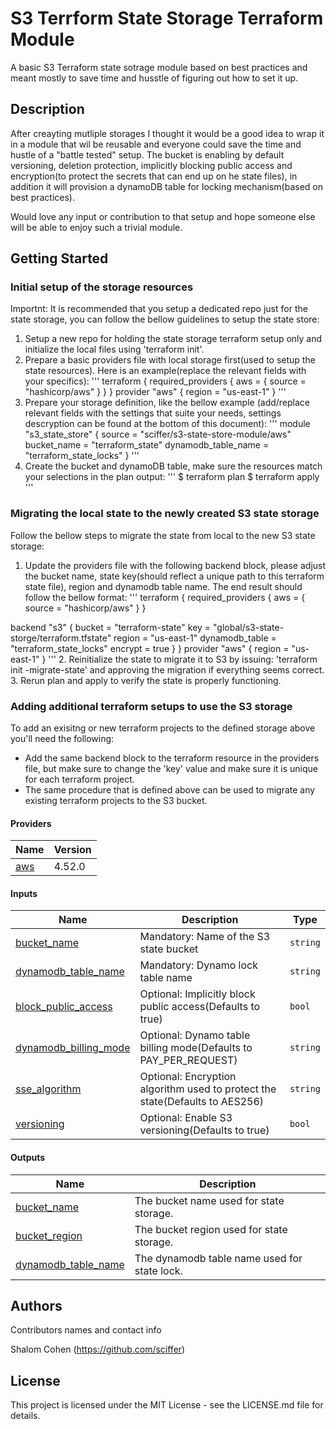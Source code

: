 # S3 Terrform State Storage Terraform Module

A basic S3 Terraform state sotrage module based on best practices and meant mostly to save time and husstle of figuring out how to set it up.

## Description

After creayting mutliple storages I thought it would be a good idea to wrap it in a module that wil be reusable and everyone could save the time and hustle of a "battle tested" setup.
The bucket is enabling by default versioning, deletion protection, implicitly blocking public access and encryption(to protect the secrets that can end up on he state files), in addition it will provision a dynamoDB table for locking mechanism(based on best practices).

Would love any input or contribution to that setup and hope someone else will be able to enjoy such a trivial module.

## Getting Started

### Initial setup of the storage resources

Importnt: It is recommended that you setup a dedicated repo just for the state storage, you can follow the bellow guidelines to setup the state store:
1. Setup a new repo for holding the state storage terraform setup only and initialize the local files using 'terraform init'.
2. Prepare a basic providers file with local storage first(used to setup the state resources). Here is an example(replace the relevant fields with your specifics):
'''
terraform {
  required_providers {
    aws = {
      source = "hashicorp/aws"
    }
  }
}
provider "aws" {
  region = "us-east-1"
}
'''
3. Prepare your storage definition, like the bellow example (add/replace relevant fields with the settings that suite your needs, settings descryption can be found at the bottom of this document):
'''
module "s3_state_store" {
  source = "sciffer/s3-state-store-module/aws"
  bucket_name = "terraform_state"
  dynamodb_table_name = "terraform_state_locks"
}
'''
4. Create the bucket and dynamoDB table, make sure the resources match your selections in the plan output:
'''
$ terraform plan
$ terraform apply
'''

### Migrating the local state to the newly created S3 state storage

Follow the bellow steps to migrate the state from local to the new S3 state storage:
1. Update the providers file with the following backend block, please adjust the bucket name, state key(should reflect a unique path to this terraform state file), region and dynamodb table name. The end result should follow the bellow format:
'''
terraform {
  required_providers {
    aws = {
      source = "hashicorp/aws"
    }
  }

  backend "s3" {
    bucket = "terraform-state"
    key = "global/s3-state-storge/terraform.tfstate"
    region = "us-east-1"
    dynamodb_table = "terraform_state_locks"
    encrypt = true
  }
}
provider "aws" {
    region = "us-east-1"
}
'''
2. Reinitialize the state to migrate it to S3 by issuing: 'terraform init -migrate-state' and approving the migration if everything seems correct.
3. Rerun plan and apply to verify the state is properly functioning.

### Adding additional terraform setups to use the S3 storage

To add an exisitng or new terraform projects to the defined storage above you'll need the following:
* Add the same backend block to the terraform resource in the providers file, but make sure to change the 'key' value and make sure it is unique for each terraform project.
* The same procedure that is defined above can be used to migrate any existing terraform projects to the S3 bucket.

#### Providers

| Name | Version |
|------|---------|
| <a name="provider_aws"></a> [aws](#provider_aws) | 4.52.0 |

#### Inputs

| Name | Description | Type |
|------|-------------|------|
| <a name="input_bucket_name"></a> [bucket_name](#input_bucket_name) | Mandatory: Name of the S3 state bucket | `string` |
| <a name="input_dynamodb_table_name"></a> [dynamodb_table_name](#input_dynamodb_table_name) | Mandatory: Dynamo lock table name | `string` |
| <a name="input_block_public_access"></a> [block_public_access](#input_block_public_access) | Optional: Implicitly block public access(Defaults to true) | `bool` |
| <a name="input_dynamodb_billing_mode"></a> [dynamodb_billing_mode](#input_dynamodb_billing_mode) | Optional: Dynamo table billing mode(Defaults to PAY_PER_REQUEST) | `string` |
| <a name="input_sse_algorithm"></a> [sse_algorithm](#input_sse_algorithm) | Optional: Encryption algorithm used to protect the state(Defaults to AES256) | `string` |
| <a name="input_versioning"></a> [versioning](#input_versioning) | Optional: Enable S3 versioning(Defaults to true) | `bool` |

#### Outputs

| Name | Description |
|------|-------------|
| <a name="output_bucket_name"></a> [bucket_name](#output_bucket_name) | The bucket name used for state storage. |
| <a name="output_bucket_region"></a> [bucket_region](#output_bucket_region) | The bucket region used for state storage. |
| <a name="output_dynamodb_table_name"></a> [dynamodb_table_name](#output_dynamodb_table_name) | The dynamodb table name used for state lock. |

## Authors

Contributors names and contact info

Shalom Cohen (https://github.com/sciffer)

## License

This project is licensed under the MIT License - see the LICENSE.md file for details.